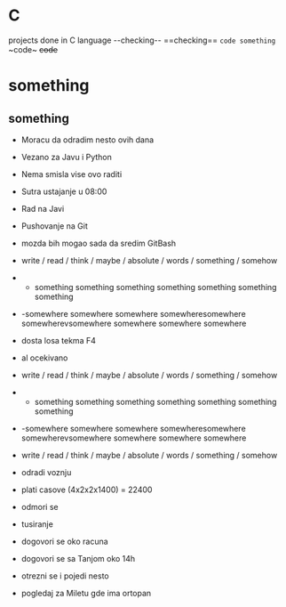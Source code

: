 # C
projects done in C language
--checking--
==checking==
`code something`
~code~
~~code~~
# something
## something

- Moracu da odradim nesto ovih dana
- Vezano za Javu i Python
- Nema smisla vise ovo raditi
- Sutra ustajanje u 08:00
- Rad na Javi
- Pushovanje na Git
- mozda bih mogao sada da sredim GitBash
- write / read / think / maybe / absolute / words / something / somehow
- - something something something something something something something 
- -somewhere somewhere somewhere somewheresomewhere somewherevsomewhere somewhere somewhere somewhere
- dosta losa tekma F4
- al ocekivano

- write / read / think / maybe / absolute / words / something / somehow
- - something something something something something something something 
- -somewhere somewhere somewhere somewheresomewhere somewherevsomewhere somewhere somewhere somewhere
- write / read / think / maybe / absolute / words / something / somehow

- odradi voznju
- plati casove (4x2x2x1400) = 22400
- odmori se

- tusiranje
- dogovori se oko racuna
- dogovori se sa Tanjom oko 14h
- otrezni se i pojedi nesto
- pogledaj za Miletu gde ima ortopan
